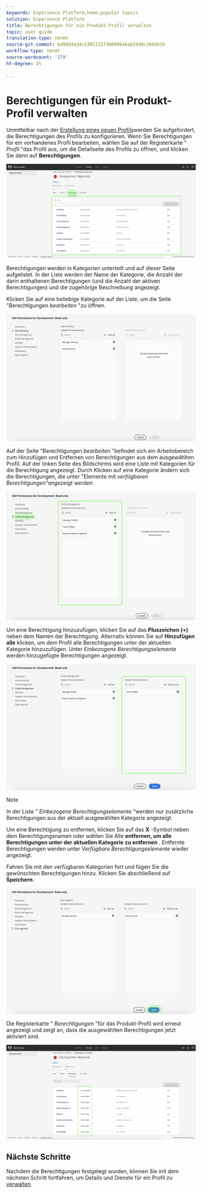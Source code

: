 ```yaml
---
keywords: Experience Platform;home;popular topics
solution: Experience Platform
title: Berechtigungen für ein Produkt-Profil verwalten
topic: user guide
translation-type: tm+mt
source-git-commit: bd9884a24c5301121f30090946ab24d9c394db1b
workflow-type: tm+mt
source-wordcount: '279'
ht-degree: 2%

---
```



# Berechtigungen für ein Produkt-Profil verwalten

Unmittelbar nach der [Erstellung eines neuen Profils](#create-a-new-product-profile)werden Sie aufgefordert, die Berechtigungen des Profils zu konfigurieren. Wenn Sie Berechtigungen für ein vorhandenes Profil bearbeiten, wählen Sie auf der Registerkarte &quot; *Profil* &quot;das Profil aus, um die Detailseite des Profils zu öffnen, und klicken Sie dann auf **Berechtigungen**.

![Profil-Berechtigungen](../images/profile-permissions.png)

Berechtigungen werden in Kategorien unterteilt und auf dieser Seite aufgelistet. In der Liste werden der Name der Kategorie, die Anzahl der darin enthaltenen Berechtigungen (und die Anzahl der aktiven Berechtigungen) und die zugehörige Beschreibung angezeigt.

Klicken Sie auf eine beliebige Kategorie auf der Liste, um die Seite &quot;Berechtigungen *bearbeiten* &quot;zu öffnen.

![edit-permissions](../images/edit-permissions.png)

Auf der Seite &quot;Berechtigungen *bearbeiten* &quot;befindet sich ein Arbeitsbereich zum Hinzufügen und Entfernen von Berechtigungen aus dem ausgewählten Profil. Auf der linken Seite des Bildschirms wird eine Liste mit Kategorien für die Berechtigung angezeigt. Durch Klicken auf eine Kategorie ändern sich die Berechtigungen, die unter &quot;Elemente mit *verfügbaren Berechtigungen&quot;angezeigt werden*.

![change-permissions-Kategorie](../images/change-permissions-category.png)

Um eine Berechtigung hinzuzufügen, klicken Sie auf das **Pluszeichen (+)** neben dem Namen der Berechtigung. Alternativ können Sie auf **Hinzufügen alle** klicken, um dem Profil alle Berechtigungen unter der aktuellen Kategorie hinzuzufügen. Unter *Einbezogene Berechtigungselemente* werden hinzugefügte Berechtigungen angezeigt.

![add-permissions](../images/add-permissions.png)

>[!NOTE]
>
>In der Liste &quot; *Einbezogene Berechtigungselemente* &quot;werden nur zusätzliche Berechtigungen aus der aktuell ausgewählten Kategorie angezeigt.

Um eine Berechtigung zu entfernen, klicken Sie auf das **X** -Symbol neben dem Berechtigungsnamen oder wählen Sie Alle **entfernen, um alle Berechtigungen unter der aktuellen Kategorie zu entfernen** . Entfernte Berechtigungen werden unter *Verfügbare Berechtigungselemente* wieder angezeigt.

Fahren Sie mit den verfügbaren Kategorien fort und fügen Sie die gewünschten Berechtigungen hinzu. Klicken Sie abschließend auf **Speichern**.

![permissions-completed](../images/permissions-finish.png)

Die Registerkarte &quot; *Berechtigungen* &quot;für das Produkt-Profil wird erneut angezeigt und zeigt an, dass die ausgewählten Berechtigungen jetzt aktiviert sind.

![added-permissions](../images/added-permissions.png)

## Nächste Schritte

Nachdem die Berechtigungen festgelegt wurden, können Sie mit dem nächsten Schritt fortfahren, um Details und Dienste für ein Profil zu [verwalten](details-and-services.md)